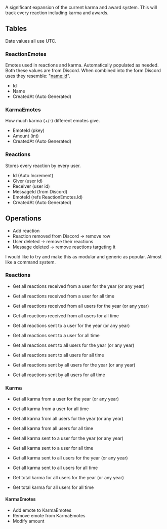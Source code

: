 A significant expansion of the current karma and award system. This will track every reaction including karma and awards.

## Tables

Date values all use UTC.

### ReactionEmotes
Emotes used in reactions and karma. Automatically populated as needed.
Both these values are from Discord. When combined into the form Discord uses they resemble: "<name:id>".

- Id
- Name
- CreatedAt (Auto Generated)


### KarmaEmotes
How much karma (+/-) different emotes give.

- EmoteId (pkey)
- Amount (int)
- CreatedAt (Auto Generated)


### Reactions
Stores every reaction by every user.

- Id (Auto Increment)
- Giver (user id)
- Receiver (user id)
- MessageId (from Discord)
- EmoteId (refs ReactionEmotes.Id)
- CreatedAt (Auto Generated)


## Operations
- Add reaction
- Reaction removed from Discord → remove row
- User deleted → remove their reactions
- Message deleted → remove reactions targeting it

I would like to try and make this as modular and generic as popular. Almost like a command system.

### Reactions
- Get all reactions received from a user for the year (or any year)
- Get all reactions received from a user for all time
- Get all reactions received from all users for the year (or any year)
- Get all reactions received from all users for all time

- Get all reactions sent to a user for the year (or any year)
- Get all reactions sent to a user for all time
- Get all reactions sent to all users for the year (or any year)
- Get all reactions sent to all users for all time

- Get all reactions sent by all users for the year (or any year)
- Get all reactions sent by all users for all time

### Karma
- Get all karma from a user for the year (or any year)
- Get all karma from a user for all time
- Get all karma from all users for the year (or any year)
- Get all karma from all users for all time

- Get all karma sent to a user for the year (or any year)
- Get all karma sent to a user for all time
- Get all karma sent to all users for the year (or any year)
- Get all karma sent to all users for all time

- Get total karma for all users for the year (or any year)
- Get total karma for all users for all time

#### KarmaEmotes
- Add emote to KarmaEmotes
- Remove emote from KarmaEmotes
- Modify amount

